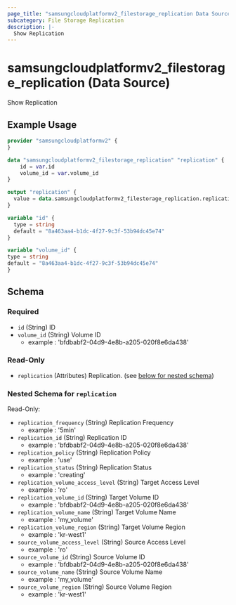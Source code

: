 ```yaml
---
page_title: "samsungcloudplatformv2_filestorage_replication Data Source - samsungcloudplatformv2"
subcategory: File Storage Replication
description: |-
  Show Replication
---
```


# samsungcloudplatformv2_filestorage_replication (Data Source)

Show Replication

## Example Usage

```terraform
provider "samsungcloudplatformv2" {
}

data "samsungcloudplatformv2_filestorage_replication" "replication" {
    id = var.id
    volume_id = var.volume_id
}

output "replication" {
  value = data.samsungcloudplatformv2_filestorage_replication.replication
}

variable "id" {
  type = string
  default = "8a463aa4-b1dc-4f27-9c3f-53b94dc45e74"
}

variable "volume_id" {
type = string
default = "8a463aa4-b1dc-4f27-9c3f-53b94dc45e74"
}
```

<!-- schema generated by tfplugindocs -->
## Schema

### Required

- `id` (String) ID
- `volume_id` (String) Volume ID 
  - example : 'bfdbabf2-04d9-4e8b-a205-020f8e6da438'

### Read-Only

- `replication` (Attributes) Replication. (see [below for nested schema](#nestedatt--replication))

<a id="nestedatt--replication"></a>
### Nested Schema for `replication`

Read-Only:

- `replication_frequency` (String) Replication Frequency 
  - example : '5min'
- `replication_id` (String) Replication ID 
  - example : 'bfdbabf2-04d9-4e8b-a205-020f8e6da438'
- `replication_policy` (String) Replication Policy 
  - example : 'use'
- `replication_status` (String) Replication Status 
  - example : 'creating'
- `replication_volume_access_level` (String) Target Access Level 
  - example : 'ro'
- `replication_volume_id` (String) Target Volume ID 
  - example : 'bfdbabf2-04d9-4e8b-a205-020f8e6da438'
- `replication_volume_name` (String) Target Volume Name 
  - example : 'my_volume'
- `replication_volume_region` (String) Target Volume Region 
  - example : 'kr-west1'
- `source_volume_access_level` (String) Source Access Level 
  - example : 'ro'
- `source_volume_id` (String) Source Volume ID 
  - example : 'bfdbabf2-04d9-4e8b-a205-020f8e6da438'
- `source_volume_name` (String) Source Volume Name 
  - example : 'my_volume'
- `source_volume_region` (String) Source Volume Region 
  - example : 'kr-west1'